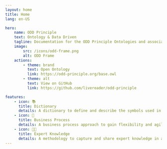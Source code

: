 ```yaml
---
layout: home
title: Home
lang: en-US

hero:
    name: ODD Principle
    text: Ontology & Data Driven
    tagline: Documentation for the ODD Principle Ontologies and associated Methodologies
    image:
        src: /icons/odd-frame.png
        alt: ODD Frame
    actions:
        - theme: brand
          text: Open Ontology
          link: https://odd-principle.org/base.owl
        - theme: alt
          text: View on GitHub
          link: https://github.com/livereader/odd-principle

features:
    - icon: 📚
      title: Dictionary
      details: A dictionary to define and describe the symbols used in the ontology.
    - icon: 🚀
      title: Business Process
      details: A business process approach to gain flexibility and agility from the ODD-principle.
    - icon: 👩‍🔬
      title: Expert Knowledge
      details: A methodology to capture and share expert knowledge in a structured way.
---
```


